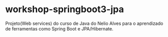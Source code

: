 # workshop-springboot3-jpa
Projeto(Web services) do curso de Java do Nelio Alves para o aprendizado de ferramentas como Spring Boot e JPA/Hibernate.
